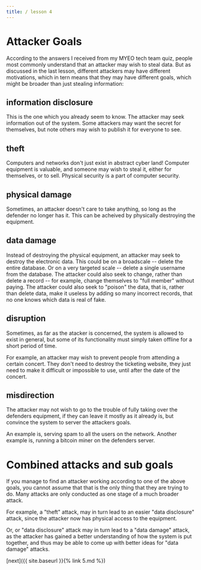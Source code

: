```yaml
---
title: / lesson 4
---
```



# Attacker Goals

According to the answers I received from my MYEO tech team quiz, people most commonly understand that an attacker may wish to steal data.
But as discussed in the last lesson, different attackers may have different motivations, which in tern means that
they may have different goals, which might be broader than just stealing information: 


## information disclosure

This is the one which you already seem to know. The attacker may seek information out of the system.
Some attackers may want the secret for themselves, but note others may wish to publish it for everyone to see.

## theft

Computers and networks don't just exist in abstract cyber land! Computer equipment is valuable, and someone
may wish to steal it, either for themselves, or to sell. Physical security is a part of computer security.

## physical damage

Sometimes, an attacker doesn't care to take anything, so long as the defender no longer has it.
This can be acheived by physically destroying the equipment.

## data damage

Instead of destroying the physical equipment, an attacker may seek to destroy the electronic data.
This could be on a broadscale -- delete the entire database.
Or on a very targeted scale -- delete a single username from the database.
The attacker could also seek to change, rather than delete a record -- for example, change themselves to "full member" without paying.
The attacker could also seek to "poison" the data, that is, rather than delete data, make it useless by adding so many incorrect records, that no one knows which data is real of fake.

## disruption

Sometimes, as far as the atacker is concerned, the system is allowed to exist in general, but some of its
functionality must simply taken offline for a short period of time.

For example, an attacker may wish to prevent people from attending a certain concert.
They don't need to destroy the ticketing website, they just need to make it difficult or impossible to use, until after the date of the concert.

## misdirection

The attacker may not wish to go to the trouble of fully taking over the defenders equipment,
if they can leave it mostly as it already is, but convince the system to server the attackers goals.

An example is, serving spam to all the users on the network.
Another example is, running a bitcoin miner on the defenders server.


# Combined attacks and sub goals

If you manage to find an attacker working according to one of the above goals, you cannot assume that that is the only thing that they are trying to do.
Many attacks are only conducted as one stage of a much broader attack.

For example, a "theft" attack, may in turn lead to an easier "data disclosure" attack, since the attacker now has physical access to the equipment.

Or, or "data disclosure" attack may in turn lead to a "data damage" attack, as the attacker has gained a better understanding of how the system is put together, and thus may be able to come up with better ideas for "data damage" attacks.



[next]({{ site.baseurl }}{% link 5.md %})
